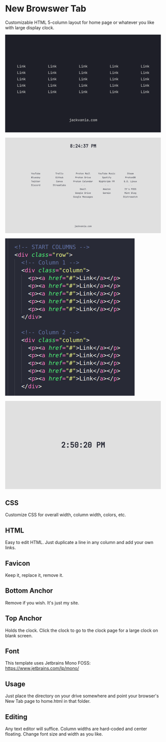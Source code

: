 # New Browswer Tab
Customizable HTML 5-column layout for home page or whatever you like with large display clock.

![screenshot](newTab.png)

![screenshot](newTabCustom.png)

![screenshot](html.png)

![screenshot](clock.png)

## CSS
Customize CSS for overall width, column width, colors, etc.

## HTML
Easy to edit HTML. Just duplicate a line in any column and add your own links.

## Favicon
Keep it, replace it, remove it.

## Bottom Anchor
Remove if you wish. It's just my site.

## Top Anchor
Holds the clock. Click the clock to go to the clock page for a large clock on blank screen.

## Font
This template uses Jetbrains Mono FOSS: https://www.jetbrains.com/lp/mono/

## Usage
Just place the directory on your drive somewhere and point your browser's New Tab page to home.html in that folder.

## Editing
Any text editor will suffice. Column widths are hard-coded and center floating. Change font size and width as you like.
